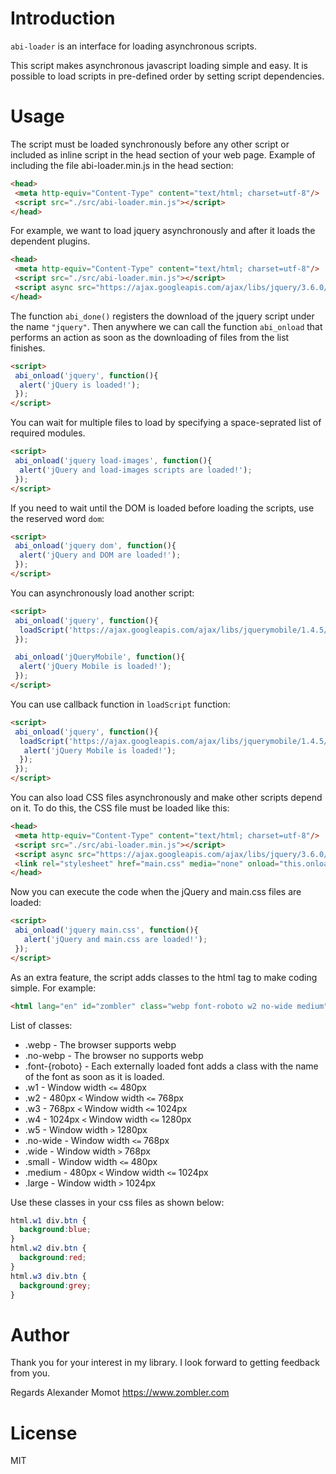 # Introduction

`abi-loader` is an interface for loading asynchronous scripts.

This script makes asynchronous javascript loading simple and easy.
It is possible to load scripts in pre-defined order by setting script dependencies.

# Usage

The script must be loaded synchronously before any other script or included as inline script in the head section of your web page.
Example of including the file abi-loader.min.js in the head section:

```html
<head>
 <meta http-equiv="Content-Type" content="text/html; charset=utf-8"/>
 <script src="./src/abi-loader.min.js"></script>
</head>
```

For example, we want to load jquery asynchronously and after it loads the dependent plugins.

```html
<head>
 <meta http-equiv="Content-Type" content="text/html; charset=utf-8"/>
 <script src="./src/abi-loader.min.js"></script>
 <script async src="https://ajax.googleapis.com/ajax/libs/jquery/3.6.0/jquery.min.js" onLoad="abi_done('jquery')"></script>
</head>
```

The function `abi_done()` registers the download of the jquery script under the name `"jquery"`.
Then anywhere we can call the function `abi_onload` that performs an action as soon as the downloading of files from the list finishes.

```html
<script>
 abi_onload('jquery', function(){
  alert('jQuery is loaded!');
 });
</script>
```

You can wait for multiple files to load by specifying a space-seprated list of required modules.

```html
<script>
 abi_onload('jquery load-images', function(){
  alert('jQuery and load-images scripts are loaded!');
 });
</script>
```

If you need to wait until the DOM is loaded before loading the scripts, use the reserved word `dom`:

```html
<script>
 abi_onload('jquery dom', function(){
  alert('jQuery and DOM are loaded!');
 });
</script>
```

You can asynchronously load another script:

```html
<script>
 abi_onload('jquery', function(){
  loadScript('https://ajax.googleapis.com/ajax/libs/jquerymobile/1.4.5/jquery.mobile.min.js', 'jQueryMobile');
 });

 abi_onload('jQueryMobile', function(){
  alert('jQuery Mobile is loaded!');
 });
</script>
```

You can use callback function in `loadScript` function:

```html
<script>
 abi_onload('jquery', function(){
  loadScript('https://ajax.googleapis.com/ajax/libs/jquerymobile/1.4.5/jquery.mobile.min.js', 'jQueryMobile', function(){
   alert('jQuery Mobile is loaded!');
  });
 });
</script>
```

You can also load CSS files asynchronously and make other scripts depend on it.
To do this, the CSS file must be loaded like this:

```html
<head>
 <meta http-equiv="Content-Type" content="text/html; charset=utf-8"/>
 <script src="./src/abi-loader.min.js"></script>
 <script async src="https://ajax.googleapis.com/ajax/libs/jquery/3.6.0/jquery.min.js" onLoad="abi_done('jquery')"></script>
 <link rel="stylesheet" href="main.css" media="none" onload="this.onload=null;this.media='all';abi_done('main.css');" />
</head>
```

Now you can execute the code when the jQuery and main.css files are loaded:

```html
<script>
 abi_onload('jquery main.css', function(){
   alert('jQuery and main.css are loaded!');
 });
</script>
```

As an extra feature, the script adds classes to the html tag to make coding simple. For example:

```html
<html lang="en" id="zombler" class="webp font-roboto w2 no-wide medium">
```

List of classes:

* .webp - The browser supports webp
* .no-webp - The browser no supports webp
* .font-{roboto} - Each externally loaded font adds a class with the name of the font as soon as it is loaded.
* .w1 - Window width `<=` 480px
* .w2 - 480px `<` Window width `<=` 768px
* .w3 - 768px `<` Window width `<=` 1024px
* .w4 - 1024px `<` Window width `<=` 1280px
* .w5 - Window width `>` 1280px
* .no-wide - Window width `<=` 768px
* .wide - Window width `>` 768px
* .small - Window width `<=` 480px
* .medium - 480px `<` Window width `<=` 1024px
* .large - Window width `>` 1024px

Use these classes in your css files as shown below:

```css
html.w1 div.btn {
  background:blue;
}
html.w2 div.btn {
  background:red;
}
html.w3 div.btn {
  background:grey;
}
```

# Author

Thank you for your interest in my library. I look forward to getting feedback from you.

Regards
Alexander Momot
https://www.zombler.com

# License

MIT





